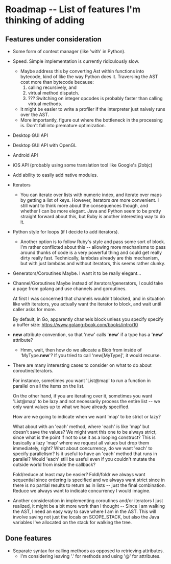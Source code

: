 Roadmap -- List of features I'm thinking of adding
==================================================

Features under consideration
----------------------------

* Some form of context manager (like 'with' in Python).
* Speed. Simple implementation is currently ridiculously slow.
  * Maybe address this by converting Ast within functions into bytecode,
    kind of like the way Python does it.
    Traversing the AST cost more than bytecode because:
      1. calling recursively, and
      2. virtual method dispatch.
      3. ???
    Switching on integer opcodes is probably faster than calling
    virtual methods.
  * It might be easier to write a profiler if the interpreter just naively
    runs over the AST.
  * More importantly, figure out where the bottleneck in the processing is.
    Don't fall into premature optimization.
* Desktop GUI API
* Desktop GUI API with OpenGL
* Android API
* iOS API (probably using some translation tool like Google's j2objc)
* Add ability to easily add native modules.
* Iterators
  * You can iterate over lists with numeric index, and iterate over
    maps by getting a list of keys. However, iterators *are* more
    convenient.
    I still want to think more about the consequences though,
    and whether I can be more elegant.
    Java and Python seem to be pretty straight forward about this,
    but Ruby is another interesting way to do it.
* Python style for loops (if I decide to add iterators).
  * Another option is to follow Ruby's style and pass some sort of block.
    I'm rather conflicted about this -- allowing more mechanisms to pass
    around thunks of code is a very powerful thing and could get really dirty
    really fast.
    Technically, lambdas already are this mechanism, but with just lambdas
    and without iterators, this seems rather clunky.
* Generators/Coroutines
  Maybe. I want it to be really elegant...
* Channel/Goroutines
  Maybe instead of iterators/generators, I could take a page from golang and
  use channels and goroutines.

  At first I was concerned that channels wouldn't blocked, and in
  situation like with iterators, you actually want the iterator to block,
  and wait until caller asks for more.

  By default, in Go, apparently channels block unless you specify specify
  a buffer size: https://www.golang-book.com/books/intro/10

* __new__ attribute convention, so that 'new' calls '__new__' if a type has
  a '__new__' attribute?
  * Hmm, wait, then how do we allocate a Blob from inside of 'MyType.__new__'?
    If you tried to call 'new[MyType]', it would recurse.

* There are many interesting cases to consider on what to do about
  coroutine/iterators.

  For instance, sometimes you want 'List@map' to run a function in parallel on
  all the items on the list.

  On the other hand, if you are iterating over it, sometimes you want
  'List@map' to be lazy and not necessarily process the entire list -- we only
  want values up to what we have already specified.

  How are we going to indicate when we want 'map' to be strict or lazy?

  What about with an 'each' method, where 'each' is like 'map' but doesn't
  save the values? We might want this one to be always strict, since
  what is the point if not to use it as a looping construct? This is basically
  a lazy 'map' where we request all values but drop them immediately, right?
  What about concurrency, do we want 'each' to specify parallelism?
  Is it useful to have an 'each' method that runs in parallel? Would 'each'
  still be useful even if you couldn't mutate the outside world from inside
  the callback?

  Fold/reduce at least may be easier? Foldl/foldr we always want sequential
  since ordering is specified and we always want strict since in there is no
  partial results to return as in lists -- just the final combination.
  Reduce we always want to indicate concurrency I would imagine.

* Another consideration in implementing coroutines and/or iterators
  I just realized, it might be a bit more work than I thought --
  Since I am walking the AST, I need an easy way to save where I am
  in the AST. This will involve saving not just the locals on
  SCOPE_STACK, but also the Java variables I've allocated on the
  stack for walking the tree.

Done features
-------------

* Separate syntax for calling methods as opposed to retrieving attributes.
  * I'm considering leaving '.' for methods and using '@' for attributes.
